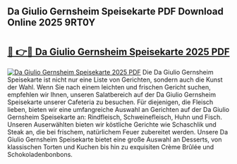 ## Da Giulio Gernsheim Speisekarte PDF Download Online 2025 9RT0Y

# <h2><a href="http://gcdy3l1.nevu.top/?p=Da+Giulio+Gernsheim+Speisekarte">🔗 👉🔴 Da Giulio Gernsheim Speisekarte 2025 PDF</a></h2>

[![Da Giulio Gernsheim Speisekarte 2025 PDF](https://i.imgur.com/dBaPXMq.png)](http://gcdy3l1.nevu.top/?p=Da+Giulio+Gernsheim+Speisekarte)
Die Da Giulio Gernsheim Speisekarte ist nicht nur eine Liste von Gerichten, sondern auch die Kunst der Wahl. Wenn Sie nach einem leichten und frischen Gericht suchen, empfehlen wir Ihnen, unseren Salatbereich auf der Da Giulio Gernsheim Speisekarte unserer Cafeteria zu besuchen. Für diejenigen, die Fleisch lieben, bieten wir eine umfangreiche Auswahl an Gerichten auf der Da Giulio Gernsheim Speisekarte an: Rindfleisch, Schweinefleisch, Huhn und Fisch. Unseren Auserwählten bieten wir köstliche Gerichte wie Schaschlik und Steak an, die bei frischem, natürlichem Feuer zubereitet werden. Unsere Da Giulio Gernsheim Speisekarte bietet eine große Auswahl an Desserts, von klassischen Torten und Kuchen bis hin zu exquisiten Crème Brûlée und Schokoladenbonbons.

